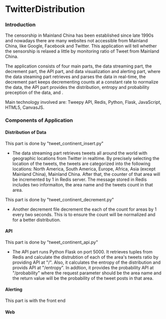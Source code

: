 # TwitterDistribution

### Introduction
The censorship in Mainland China has been established since late 1990s and nowadays there are many websites not accessible from Mainland China, like Google, Facebook and Twitter. This application will tell whether the sensorship is relaxed a little by monitoring ratio of Tweet from Mainland China.

The application consists of four main parts, the data streaming part, the decrement part, the API part, and data visualization and alerting part, where the data steaming part retrieves and parses the data in real-time, the decrement part keeps decrementing counts at a constant rate to normalize the data, the API part provides the distribution, entropy and probability preception of the data, and .

Main technology involved are: Tweepy API, Redis, Python, Flask, JavaScript, HTML5, CanvasJS.


### Components of Application
#### Distribution of Data
This part is done by "tweet_continent_insert.py"
- The data streaming part retrieves tweets all around the world with geographic locations from Twitter in realtime. By precisely selecting the location of the tweets, the tweets are categorized into the following locations: North America, South America, Europe, Africa, Asia (except Mainland China), Mainland China. After that, the counter of that area will be incremented by 1 in Redis server. The message stored in Redis includes two informaiton, the area name and the tweets count in that area.

This part is done by "tweet_continent_decrement.py"
- Another decrement file decrement the each of the count for areas by 1 every two seconds. This is to ensure the count will be normalized and for a better distribution.


#### API
This part is done by "tweet_continent_api.py"
- The API part runs Python Flask on port 5000. It retrieves tuples from Redis and calculate the distrubtion of each of the area's tweets ratio by providing API at "/". Also, it calculates the entropy of the distribution and provids API at "/entropy". In addtion, it provides the probability API at "/probability" where the request parameter should be the area name and the return value will be the probability of the tweet posts in that area.


#### Alerting
This part is with the front end

#### Web




